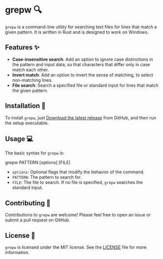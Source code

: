 # grepw 🔍

`grepw` is a command-line utility for searching text files for lines that match a given pattern. It is written in Rust and is designed to work on Windows.

## Features ✨

- **Case-insensitive search**: Add an option to ignore case distinctions in the pattern and input data, so that characters that differ only in case match each other.
- **Invert match**: Add an option to invert the sense of matching, to select non-matching lines.
- **File search**: Search a specified file or standard input for lines that match the given pattern.

## Installation 💾

To install `grepw`, just [Download the latest release](https://github.com/bluefish43/grepwin/releases) from GitHub, and then run the setup executable.

## Usage 💻

The basic syntax for `grepw` is:

grepw PATTERN [options] [FILE]


- `options`: Optional flags that modify the behavior of the command.
- `PATTERN`: The pattern to search for.
- `FILE`: The file to search. If no file is specified, `grepw` searches the standard input.

## Contributing 🤝

Contributions to `grepw` are welcome! Please feel free to open an issue or submit a pull request on GitHub.

## License 📜

`grepw` is licensed under the MIT license. See the [LICENSE](./LICENSE) file for more information.
